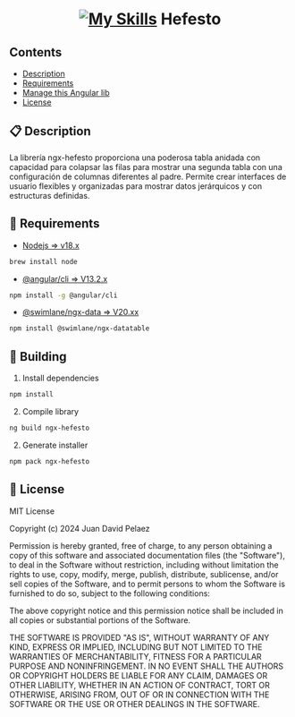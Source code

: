 <h1 align="center">
  <a href="https://github.com/JDavid21051/skyfall-factory">

   [![My Skills](https://skillicons.dev/icons?i=angular&theme=light)](https://skillicons.dev) 
    Hefesto
    
  </a>
</h1>

## Contents

- [Description](#-description)
- [Requirements](#-requirements)
- [Manage this Angular lib](#-building)
- [License](#-license)


## 📋 Description

La librería ngx-hefesto proporciona una poderosa tabla anidada con capacidad para colapsar las filas para mostrar una segunda tabla con una configuración de columnas diferentes al padre. Permite crear interfaces de usuario flexibles y organizadas para mostrar datos jerárquicos y con estructuras definidas.

## 📖 Requirements

- [Nodejs => v18.x][node]

```bash 
brew install node 
```

- [@angular/cli => V13.2.x][angular]

```bash 
npm install -g @angular/cli 
```

- [@swimlane/ngx-data => V20.xx][dateTable]

```bash 
npm install @swimlane/ngx-datatable 
```

[node]: https://nodejs.org/en
[angular]: https://angular.io/cli
[dateTable]: https://swimlane.gitbook.io/ngx-datatable/readme/installing

## 🚀 Building

1. Install dependencies 

```bash 
npm install 
```

2. Compile library

```bash 
ng build ngx-hefesto 
```

2. Generate installer

```bash 
npm pack ngx-hefesto 
```


## 📄 License

MIT License

Copyright (c) 2024 Juan David Pelaez

Permission is hereby granted, free of charge, to any person obtaining a copy
of this software and associated documentation files (the "Software"), to deal
in the Software without restriction, including without limitation the rights
to use, copy, modify, merge, publish, distribute, sublicense, and/or sell
copies of the Software, and to permit persons to whom the Software is
furnished to do so, subject to the following conditions:

The above copyright notice and this permission notice shall be included in all
copies or substantial portions of the Software.

THE SOFTWARE IS PROVIDED "AS IS", WITHOUT WARRANTY OF ANY KIND, EXPRESS OR
IMPLIED, INCLUDING BUT NOT LIMITED TO THE WARRANTIES OF MERCHANTABILITY,
FITNESS FOR A PARTICULAR PURPOSE AND NONINFRINGEMENT. IN NO EVENT SHALL THE
AUTHORS OR COPYRIGHT HOLDERS BE LIABLE FOR ANY CLAIM, DAMAGES OR OTHER
LIABILITY, WHETHER IN AN ACTION OF CONTRACT, TORT OR OTHERWISE, ARISING FROM,
OUT OF OR IN CONNECTION WITH THE SOFTWARE OR THE USE OR OTHER DEALINGS IN THE
SOFTWARE.
